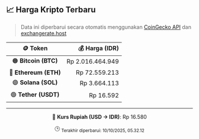 

<!-- HARGA_KRIPTO -->
## 📈 Harga Kripto Terbaru

> Data ini diperbarui secara otomatis menggunakan [CoinGecko API](https://www.coingecko.com/) dan [exchangerate.host](https://exchangerate.host/)

<div align="center">

| 🪙 Token | 💰 Harga (IDR) |
|:------:|---------------:|
| 🟠 **Bitcoin (BTC)**   | Rp 2.016.464.949 |
| 🔵 **Ethereum (ETH)**  | Rp 72.559.213 |
| 🟣 **Solana (SOL)**    | Rp 3.664.113 |
| 🟢 **Tether (USDT)**   | Rp 16.592 |

---

💱 **Kurs Rupiah (USD → IDR)**: Rp 16.580

🕒 <sub>Terakhir diperbarui: 10/10/2025, 05.32.12</sub>

</div>
<!-- /HARGA_KRIPTO -->